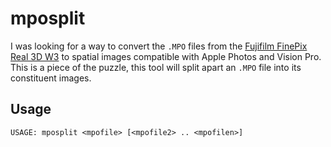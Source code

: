 # mposplit

I was looking for a way to convert the `.MPO` files from the [Fujifilm FinePix Real 3D W3](https://www.dpreview.com/products/fujifilm/compacts/fujifilm_w3) to spatial images compatible with Apple Photos and Vision Pro. This is a piece of the puzzle, this tool will split apart an `.MPO` file into its constituent images.

## Usage

```
USAGE: mposplit <mpofile> [<mpofile2> .. <mpofilen>]
```
